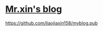 # [Mr.xin's blog](https://github.com/liaojiaxin158/myblog.pub "鑫先生的博客")

https://github.com/liaojiaxin158/myblog.pub





